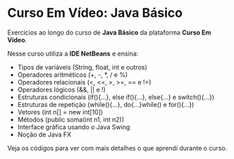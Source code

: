 # Curso Em Vídeo: Java Básico

Exercícios ao longo do curso de **Java Básico** da plataforma **Curso Em Vídeo**.

Nesse curso utiliza a **IDE NetBeans** e ensina:

* Tipos de variáveis (String, float, int e outros)
* Operadores aritméticos (+, -, *, / e %)
* Operadores relacionais (<, <=, >, >=, == e !=)
* Operadores lógicos (&&, || e !)
* Estruturas condicionais (if(){...}, else if(){...}, else{...} e switch(){...})
* Estruturas de repetição (while(){...}, do{...}while() e for(){...})
* Vetores (int n[] = new int[10])
* Métodos (public soma(int n1, int n2))
* Interface gráfica usando o Java Swing
* Noção de Java FX

Veja os códigos para ver com mais detalhes o que aprendi durante o curso.
